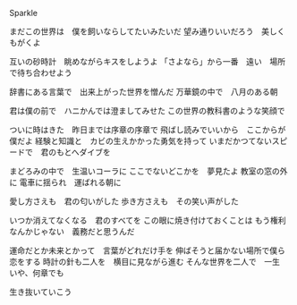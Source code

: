 Sparkle


まだこの世界は　僕を飼いならしてたいみたいだ
望み通りいいだろう　美しくもがくよ

互いの砂時計　眺めながらキスをしようよ
「さよなら」から一番　遠い　場所で待ち合わせよう

辞書にある言葉で　出来上がった世界を憎んだ
万華鏡の中で　八月のある朝

君は僕の前で　ハニかんでは澄ましてみせた
この世界の教科書のような笑顔で

ついに時はきた　昨日までは序章の序章で
飛ばし読みでいいから　ここからが僕だよ
経験と知識と　カビの生えかかった勇気を持って
いまだかつてないスピードで　君のもとへダイブを

まどろみの中で　生温いコーラに
ここでないどこかを　夢見たよ
教室の窓の外に
電車に揺られ　運ばれる朝に

愛し方さえも　君の匂いがした
歩き方さえも　その笑い声がした

いつか消えてなくなる　君のすべてを
この眼に焼き付けておくことは
もう権利なんかじゃない　義務だと思うんだ

運命だとか未来とかって　言葉がどれだけ手を
伸ばそうと届かない場所で僕ら恋をする
時計の針も二人を　横目に見ながら進む
そんな世界を二人で　一生　いや、何章でも

生き抜いていこう